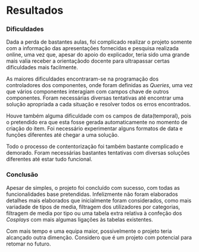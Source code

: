 # Resultados

### Dificuldades
Dada a perda de bastantes aulas, foi complicado realizar o projeto somente com a informação das apresentações fornecidas e pesquisa realizada online, uma vez que, apesar do apoio do explicador, teria sido uma grande mais valia receber a orientaçãodo docente para ultrapassar certas dificuldades mais facilmente.

As maiores dificuldades encontraram-se na programação dos controladores dos componentes, onde foram definidas as _Queries_, uma vez que vários componentes interagiam com campos chave de outros componentes. Foram necessárias diversas tentativas até encontrar uma solução apropriada a cada situação e resolver todos os erros encontrados.

Houve também alguma dificuldade com os campos de data(temporal), pois o pretendido era que esta fosse gerada automaticamente no momento de criação do item. Foi necessário experimentar alguns formatos de data e funções diferentes até chegar a uma solução. 

Todo o processo de contentorização foi também bastante complicado e demorado. Foram necessárias bastantes tentativas com diversas soluções diferentes até estar tudo funcional. 

### Conclusão
Apesar de simples, o projeto foi concluído com sucesso, com todas as funcionalidades base pretendidas. Infelizmente não foram elaborados detalhes mais elaborados que inicialmente foram considerados, como mais variadade de tipos de media, filtragem dos utilizadores por categorias, filtragem de media por tipo ou uma tabela extra relativa à confeção dos _Cosplays_ com mais algumas ligações às tabelas existentes. 

Com mais tempo e uma equipa maior, possivelmente o projeto teria alcançado outra dimenção. Considero que é um projeto com potencial para retomar no futuro.
